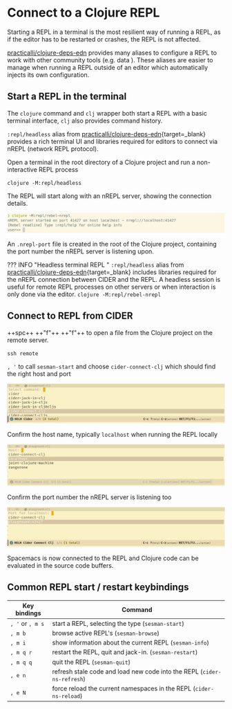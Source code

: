 # Connect to a Clojure REPL

Starting a REPL in a terminal is the most resilient way of running a REPL, as if the editor has to be restarted or crashes, the REPL is not affected.

[practicalli/clojure-deps-edn](https://practical.li/clojure/clojure-cli/install/community-tools.html) provides many aliases to configure a REPL to work with other community tools (e.g. data ).  These aliases are easier to manage when running a REPL outside of an editor which automatically injects its own configuration.


## Start a REPL in the terminal

The `clojure` command and `clj` wrapper both start a REPL with a basic terminal interface, `clj` also provides command history.

`:repl/headless` alias from [practicalli/clojure-deps-edn](https://practical.li/clojure/clojure-cli/install/community-tools.html){target=_blank} provides a rich terminal UI and libraries required for editors to connect via nREPL (network REPL protocol).

Open a terminal in the root directory of a Clojure project and run a non-interactive REPL process

```shell
clojure -M:repl/headless
```

The REPL will start along with an nREPL server, showing the connection details.

![Clojure Terminal REPL UI with Rebel readline](/images/clojure-repl-terminal-rebel-nrepl.png)

An `.nrepl-port` file is created in the root of the Clojure project, containing the port number the nREPL server is listening upon.


??? INFO "Headless terminal REPL "
    `:repl/headless` alias from [practicalli/clojure-deps-edn](https://practical.li/clojure/clojure-cli/install/community-tools.html){target=_blank} includes libraries required for the nREPL connection between CIDER and the REPL.  A headless session is useful for remote REPL processes on other servers or when interaction is only done via the editor.
    ```
    clojure -M:repl/rebel-nrepl
    ```


## Connect to REPL from CIDER

++spc++ ++"f"++ ++"f"++ to open a file from the Clojure project on the remote server.

```shell
ssh remote
```

`, '` to call `sesman-start` and choose `cider-connect-clj` which should find the right host and port

![Clojure Terminal REPL UI with Rebel readline](/images/spacemacs-clojure-cider-connect-clj.png)

Confirm the host name, typically `localhost` when running the REPL locally

![Clojure Terminal REPL UI with Rebel readline](/images/spacemacs-clojure-cider-connect-host.png)

Confirm the port number the nREPL server is listening too

![Clojure Terminal REPL UI with Rebel readline](/images/spacemacs-clojure-cider-connect-port.png)


Spacemacs is now connected to the REPL and Clojure code can be evaluated in the source code buffers.



## Common REPL start / restart keybindings

| Key bindings     | Command                                                                 |
|------------------|-------------------------------------------------------------------------|
| `, '` or `, m s` | start a REPL, selecting the type (`sesman-start`)                       |
| `, m b`          | browse active REPL's  (`sesman-browse`)                                 |
| `, m i`          | show information about the current REPL  (`sesman-info`)                |
| `, m q r`        | restart the REPL, quit and jack-in.  (`sesman-restart`)                 |
| `, m q q`        | quit the REPL (`sesman-quit`)                                           |
| `, e n`          | refresh stale code and load new code into the REPL (`cider-ns-refresh`) |
| `, e N`          | force reload the current namespaces in the REPL (`cider-ns-reload`)     |
